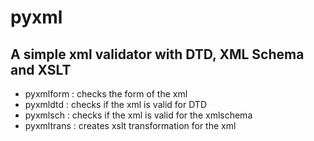 # pyxml

## A simple xml validator with DTD, XML Schema and XSLT

* pyxmlform : checks the form of the xml 
* pyxmldtd : checks if the xml is valid for DTD
* pyxmlsch : checks if the xml is valid for the xmlschema
* pyxmltrans : creates xslt transformation for the xml 
